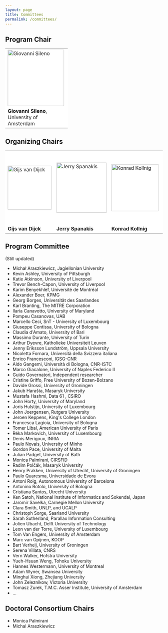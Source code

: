 ```yaml
---
layout: page
title: Committees
permalink: /committees/
---
```


## Program Chair 

<table style="width: 200px;">
<tr style="background-color: white;">
  <td style="border-color: white;">
    <img alt="Giovanni Sileno" src="https://jurix23.maastrichtlawtech.eu/assets/giovanni.jpg" width="180px" />
  </td>
</tr>
<tr style="background-color: white;">
  <td style="border-color: white;">
    <strong>Giovanni Sileno</strong>, University of Amsterdam
  </td>
</tr>
</table>

## Organizing Chairs 

<table>
<tr style="background-color: white;">
  <td style="border-color: white;"> <img alt="Gijs van Dijck" src="https://jurix23.maastrichtlawtech.eu/assets/gijs.jpg" width="140px" /> </td>
  <td style="border-color: white;"> <img alt="Jerry Spanakis" src="https://jurix23.maastrichtlawtech.eu/assets/jerry.png" width="160px" /> </td>
  <td style="border-color: white;"> <img alt="Konrad Kollnig" src="https://jurix23.maastrichtlawtech.eu/assets/konrad.jpg" width="150px" /> </td>
  <td style="border-color: white;"> <img alt="Aurelia Tamo-Larrieux" src="https://jurix23.maastrichtlawtech.eu/assets/aurelia.jpg" width="230px" /> </td>
</tr>
<tr style="background-color: white;">
  <td style="border-color: white;"> <strong>Gijs van Dijck</strong> </td>
  <td style="border-color: white;"> <strong>Jerry Spanakis</strong> </td>
  <td style="border-color: white;"> <strong>Konrad Kollnig</strong> </td>
  <td style="border-color: white;"> <strong>Aurelia Tamo-Larrieux</strong> </td>
</tr>
</table>

## Program Committee 

(Still updated)

- Michał Araszkiewicz, Jagiellonian University
- Kevin Ashley, University of Pittsburgh
- Katie Atkinson, University of Liverpool
- Trevor Bench-Capon, University of Liverpool
- Karim Benyekhlef, Université de Montréal
- Alexander Boer, KPMG
- Georg Borges, Universität des Saarlandes
- Karl Branting, The MITRE Corporation
- Ilaria Canavotto, University of Maryland
- Pompeu Casanovas, UAB
- Marcello Ceci, SnT - University of Luxembourg
- Giuseppe Contissa, University of Bologna
- Claudia d'Amato, University of Bari
- Massimo Durante, University of Turin
- Arthur Dyevre, Katholieke Universiteit Leuven
- Jenny Eriksson Lundström, Uppsala University
- Nicoletta Fornara, Università della Svizzera italiana
- Enrico Francesconi, IGSG-CNR
- Aldo Gangemi, Università di Bologna, CNR-ISTC
- Marco Giacalone, University of Naples Federico II
- Guido Governatori, Independent researcher
- Cristine Griffo, Free University of Bozen-Bolzano
- Davide Grossi, University of Groningen
- Jakub Harašta, Masaryk University
- Mustafa Hashmi, Data 61 , CSIRO
- John Horty, University of Maryland 
- Joris Hulstijn, University of Luxembourg
- John Joergensen, Rutgers University
- Jeroen Keppens, King's College London
- Francesca Lagioia, University of Bologna
- Tomer Libal, American University of Paris
- Réka Markovich, University of Luxembourg
- Denis Merigoux, INRIA
- Paulo Novais, University of Minho
- Gordon Pace, University of Malta
- Julian Padget, University of Bath
- Monica Palmirani, CIRSFID
- Radim Polčák, Masaryk University
- Henry Prakken, University of Utrecht, University of Groningen
- Paulo Quaresma, Universidade de Evora
- Antoni Roig, Autonomous University of Barcelona
- Antonino Rotolo, University of Bologna
- Cristiana Santos, Utrecht University
- Ken Satoh, National Institute of Informatics and Sokendai, Japan
- Jaromir Savelka, Carnegie Mellon University
- Clara Smith, UNLP, and UCALP
- Christoph Sorge, Saarland University
- Sarah Sutherland, Parallax Information Consulting
- Jolien Ubacht, Delft University of Technology
- Leon van der Torre, University of Luxembourg
- Tom Van Engers, University of Amsterdam
- Marc van Opijnen, KOOP
- Bart Verheij, University of Groningen
- Serena Villata, CNRS
- Vern Walker, Hofstra University
- Yueh-Hsuan Weng, Tohoku University
- Hannes Westermann, University of Montreal
- Adam Wyner, Swansea University
- Minghui Xiong, Zhejiang University
- John Zeleznikow, Victoria University
- Tomasz Zurek, T.M.C. Asser Institute, University of Amsterdam
- ...

## Doctoral Consortium Chairs 

- Monica Palmirani
- Michal Araszkiewicz


